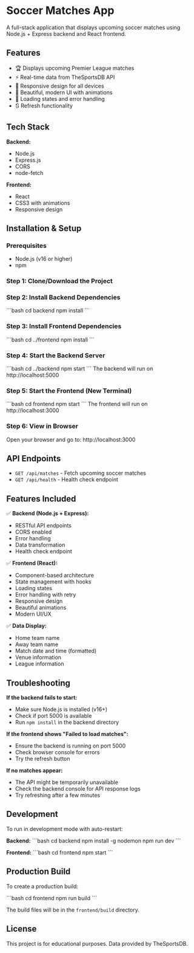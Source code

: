 # Soccer Matches App

A full-stack application that displays upcoming soccer matches using Node.js + Express backend and React frontend.

## Features

- 🏆 Displays upcoming Premier League matches
- ⚡ Real-time data from TheSportsDB API
- 📱 Responsive design for all devices
- 🎨 Beautiful, modern UI with animations
- 🔄 Loading states and error handling
- 🔃 Refresh functionality

## Tech Stack

**Backend:**
- Node.js
- Express.js
- CORS
- node-fetch

**Frontend:**
- React
- CSS3 with animations
- Responsive design

## Installation & Setup

### Prerequisites
- Node.js (v16 or higher)
- npm

### Step 1: Clone/Download the Project

### Step 2: Install Backend Dependencies
\`\`\`bash
cd backend
npm install
\`\`\`

### Step 3: Install Frontend Dependencies
\`\`\`bash
cd ../frontend
npm install
\`\`\`

### Step 4: Start the Backend Server
\`\`\`bash
cd ../backend
npm start
\`\`\`
The backend will run on http://localhost:5000

### Step 5: Start the Frontend (New Terminal)
\`\`\`bash
cd frontend
npm start
\`\`\`
The frontend will run on http://localhost:3000

### Step 6: View in Browser
Open your browser and go to: http://localhost:3000

## API Endpoints

- `GET /api/matches` - Fetch upcoming soccer matches
- `GET /api/health` - Health check endpoint

## Features Included

✅ **Backend (Node.js + Express):**
- RESTful API endpoints
- CORS enabled
- Error handling
- Data transformation
- Health check endpoint

✅ **Frontend (React):**
- Component-based architecture
- State management with hooks
- Loading states
- Error handling with retry
- Responsive design
- Beautiful animations
- Modern UI/UX

✅ **Data Display:**
- Home team name
- Away team name
- Match date and time (formatted)
- Venue information
- League information

## Troubleshooting

**If the backend fails to start:**
- Make sure Node.js is installed (v16+)
- Check if port 5000 is available
- Run `npm install` in the backend directory

**If the frontend shows "Failed to load matches":**
- Ensure the backend is running on port 5000
- Check browser console for errors
- Try the refresh button

**If no matches appear:**
- The API might be temporarily unavailable
- Check the backend console for API response logs
- Try refreshing after a few minutes

## Development

To run in development mode with auto-restart:

**Backend:**
\`\`\`bash
cd backend
npm install -g nodemon
npm run dev
\`\`\`

**Frontend:**
\`\`\`bash
cd frontend
npm start
\`\`\`

## Production Build

To create a production build:

\`\`\`bash
cd frontend
npm run build
\`\`\`

The build files will be in the `frontend/build` directory.

## License

This project is for educational purposes. Data provided by TheSportsDB.
